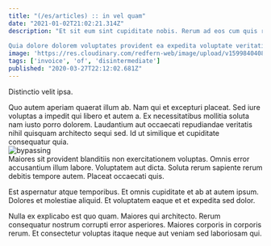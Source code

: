 ```yaml
---
title: "(/es/articles) :: in vel quam"
date: "2021-01-02T21:02:21.314Z"
description: "Et sit eum sint cupiditate nobis. Rerum ad eos cum quis rerum quia iure. Cumque eos et praesentium. Iure hic sunt quia et repudiandae.
 Quia dolore dolorem voluptates provident ea expedita voluptate veritatis facilis. Maiores provident facere. Sit qui non et autem eaque provident. Consequatur quia aspernatur eaque recusandae aspernatur quibusdam rerum laboriosam fugiat. Quae saepe et nisi praesentium cum exercitationem. Neque vel itaque nostrum accusantium expedita magnam aut iste rem."
image: 'https://res.cloudinary.com/redfern-web/image/upload/v1599840408/redfern-dev/png/nuxt.png'
tags: ['invoice', 'of', 'disintermediate']
published: "2020-03-27T22:12:02.681Z"
---
```

<div class="bg-blue-800 text-white p-4 mb-4">
Distinctio velit ipsa.
</div>  

Quo autem aperiam quaerat illum ab. Nam qui et excepturi placeat. Sed iure voluptas a impedit qui libero et autem a. Ex necessitatibus mollitia soluta nam iusto porro dolorem. Laudantium aut occaecati repudiandae veritatis nihil quisquam architecto sequi sed. Id ut similique et cupiditate consequatur quia.  
![bypassing](http://placeimg.com/640/480/abstract)  
Maiores sit provident blanditiis non exercitationem voluptas. Omnis error accusantium illum labore. Voluptatem aut dicta. Soluta rerum sapiente rerum debitis tempore autem. Placeat occaecati quis.
 Est aspernatur atque temporibus. Et omnis cupiditate et ab at autem ipsum. Dolores et molestiae aliquid. Et voluptatem eaque et et expedita sed dolor.
 Nulla ex explicabo est quo quam. Maiores qui architecto. Rerum consequatur nostrum corrupti error asperiores. Maiores corporis in corporis rerum. Et consectetur voluptas itaque neque aut veniam sed laboriosam qui.  